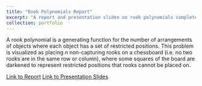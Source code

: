 ```yaml
---
title: "Rook Polynomials Report"
excerpt: "A report and presentation slides on rook polynomials completed for MATH 4620H: Combinatorics."
collection: portfolio
---
```


A rook polynomial is a generating function for the number of arrangements of objects where each object has a set of restricted positions. This problem is visualized as placing $n$ non-capturing rooks on a chessboard (i.e. no two rooks are in the same row or column), where some squares of the board are darkened to represent restricted positions that rooks cannot be placed on.

[Link to Report](https://ellamorgan.ca/files/rook-polynomials-report.pdf)
[Link to Presentation Slides](https://ellamorgan.ca/files/rook-polynomials-presentation.pdf)
